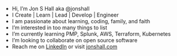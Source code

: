 - Hi, I’m Jon S Hall aka @jonshall
- I Create | Learn | Lead | Develop | Engineer
- I am passionate about learning, coding, family, and faith
- I’m interested in too many things to list
- I’m currently learning PMP, Splunk, AWS, Terraform, Kubernetes
- I’m looking to collaborate on open source software
- Reach me on [LinkedIn](https://www.linkedin.com/in/jonshall/) or visit [jonshall.com](https://jonshall.com/)

<!---
jonshall/jonshall is a ✨ special ✨ repository because its `README.md` (this file) appears on your GitHub profile.
You can click the Preview link to take a look at your changes.
--->
